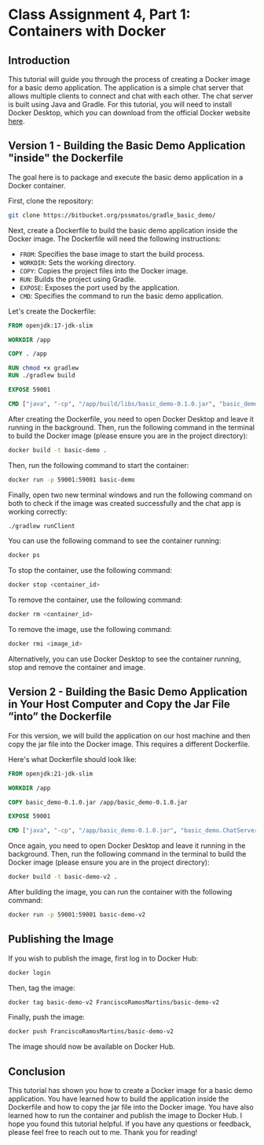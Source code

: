 # Class Assignment 4, Part 1: Containers with Docker

## Introduction

This tutorial will guide you through the process of creating a Docker image for a basic demo application. The application is a simple chat server that allows multiple clients to connect and chat with each other. The chat server is built using Java and Gradle. For this tutorial, you will need to install Docker Desktop, which you can download from the official Docker website [here](https://www.docker.com/products/docker-desktop).

## Version 1 - Building the Basic Demo Application "inside" the Dockerfile

The goal here is to package and execute the basic demo application in a Docker container. 

First, clone the repository:

```bash
git clone https://bitbucket.org/pssmatos/gradle_basic_demo/
```

Next, create a Dockerfile to build the basic demo application inside the Docker image. The Dockerfile will need the following instructions:

- `FROM`: Specifies the base image to start the build process.
- `WORKDIR`: Sets the working directory.
- `COPY`: Copies the project files into the Docker image.
- `RUN`: Builds the project using Gradle.
- `EXPOSE`: Exposes the port used by the application.
- `CMD`: Specifies the command to run the basic demo application.

Let's create the Dockerfile:

```Dockerfile
FROM openjdk:17-jdk-slim

WORKDIR /app

COPY . /app

RUN chmod +x gradlew
RUN ./gradlew build

EXPOSE 59001

CMD ["java", "-cp", "/app/build/libs/basic_demo-0.1.0.jar", "basic_demo.ChatServerApp", "59001"]
```

After creating the Dockerfile, you need to open Docker Desktop and leave it running in the background. Then, run the following command in the terminal to build the Docker image (please ensure you are in the project directory):

```bash
docker build -t basic-demo .
```

Then, run the following command to start the container:

```bash
docker run -p 59001:59001 basic-demo
```

Finally, open two new terminal windows and run the following command on both to check if the image was created successfully and the chat app is working correctly:

```bash
./gradlew runClient
```

You can use the following command to see the container running:

```bash
docker ps
```

To stop the container, use the following command:

```bash
docker stop <container_id>
```

To remove the container, use the following command:

```bash
docker rm <container_id>
```

To remove the image, use the following command:

```bash
docker rmi <image_id>
```

Alternatively, you can use Docker Desktop to see the container running, stop and remove the container and image.

## Version 2 - Building the Basic Demo Application in Your Host Computer and Copy the Jar File ”into” the Dockerfile

For this version, we will build the application on our host machine and then copy the jar file into the Docker image. This requires a different Dockerfile.

Here's what Dockerfile should look like:

```Dockerfile
FROM openjdk:21-jdk-slim

WORKDIR /app

COPY basic_demo-0.1.0.jar /app/basic_demo-0.1.0.jar

EXPOSE 59001

CMD ["java", "-cp", "/app/basic_demo-0.1.0.jar", "basic_demo.ChatServerApp", "59001"]
```

Once again, you need to open Docker Desktop and leave it running in the background. Then, run the following command in the terminal to build the Docker image (please ensure you are in the project directory):

```bash
docker build -t basic-demo-v2 .
```

After building the image, you can run the container with the following command:

```bash
docker run -p 59001:59001 basic-demo-v2
```

## Publishing the Image

If you wish to publish the image, first log in to Docker Hub:

```bash
docker login
```

Then, tag the image:

```bash
docker tag basic-demo-v2 FranciscoRamosMartins/basic-demo-v2
```

Finally, push the image:

```bash
docker push FranciscoRamosMartins/basic-demo-v2
```

The image should now be available on Docker Hub.

## Conclusion

This tutorial has shown you how to create a Docker image for a basic demo application. You have learned how to build the application inside the Dockerfile and how to copy the jar file into the Docker image. You have also learned how to run the container and publish the image to Docker Hub. I hope you found this tutorial helpful. If you have any questions or feedback, please feel free to reach out to me. Thank you for reading!